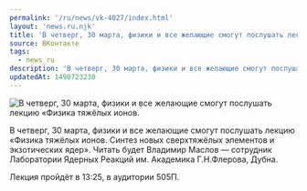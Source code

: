 ```yaml
---
permalink: '/ru/news/vk-4027/index.html'
layout: 'news.ru.njk'
title: 'В четверг, 30 марта, физики и все желающие смогут послушать лекцию «Физика тяжёлых ионов.'
source: ВКонтакте
tags:
  - news_ru
description: 'В четверг, 30 марта, физики и все желающие смогут послушать лекцию «Физика тяжёлых ионов.'
updatedAt: 1490723230
---
```

![В четверг, 30 марта, физики и все желающие смогут послушать лекцию «Физика тяжёлых ионов.](https://sun9-54.userapi.com/impf/c604819/v604819484/34de4/zPKLGRN9sMg.jpg?size=1280x853&quality=96&sign=d2db051efc4e6a8ff4b42c2410ce1bae&c_uniq_tag=LGn-DOTg96Lth1JZ9XPoZ1Wx0omGwGGieUzpV_b71h8&type=album)

В четверг, 30 марта, физики и все желающие смогут послушать лекцию «Физика тяжёлых ионов. Синтез новых сверхтяжёлых элементов и экзотических ядер». Читать будет Владимир Маслов — сотрудник Лаборатории Ядерных Реакций им. Академика Г.Н.Флерова, Дубна.

Лекция пройдёт в 13:25, в аудитории 505П.
